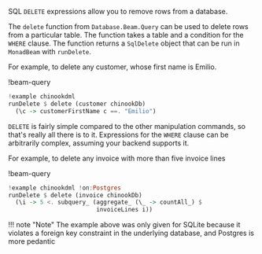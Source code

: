 SQL `DELETE` expressions allow you to remove rows from a database.

The `delete` function from `Database.Beam.Query` can be used to delete
rows from a particular table. The function takes a table and a
condition for the `WHERE` clause. The function returns a `SqlDelete`
object that can be run in `MonadBeam` with `runDelete`.

For example, to delete any customer, whose first name is Emilio.

!beam-query
```haskell
!example chinookdml
runDelete $ delete (customer chinookDb)
  (\c -> customerFirstName c ==. "Emilio")
```

`DELETE` is fairly simple compared to the other manipulation commands,
so that's really all there is to it. Expressions for the `WHERE`
clause can be arbitrarily complex, assuming your backend supports it.

For example, to delete any invoice with more than five invoice lines

!beam-query
```haskell
!example chinookdml !on:Postgres
runDelete $ delete (invoice chinookDb)
  (\i -> 5 <. subquery_ (aggregate_ (\_ -> countAll_) $
                         invoiceLines i))
```

!!! note "Note"
    The example above was only given for SQLite because it violates a
    foreign key constraint in the underlying database, and Postgres is
    more pedantic
